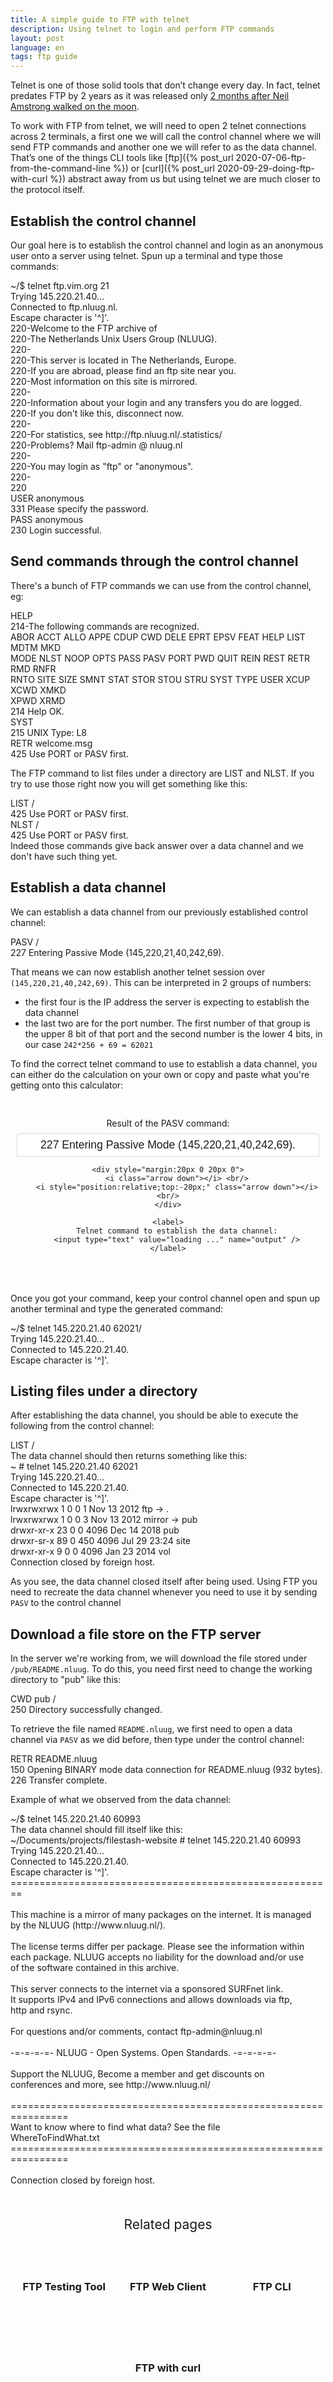 ```yaml
---
title: A simple guide to FTP with telnet
description: Using telnet to login and perform FTP commands
layout: post
language: en
tags: ftp guide
---
```


Telnet is one of those solid tools that don’t change every day. In fact, telnet predates FTP by 2 years as it was released only [2 months after Neil Amstrong walked on the moon](https://datatracker.ietf.org/doc/html/rfc15).

To work with FTP from telnet, we will need to open 2 telnet connections across 2 terminals, a first one we will call the control channel where we will send FTP commands and another one we will refer to as the data channel. That’s one of the things CLI tools like [ftp]({% post_url 2020-07-06-ftp-from-the-command-line %}) or [curl]({% post_url 2020-09-29-doing-ftp-with-curl %}) abstract away from us but using telnet we are much closer to the protocol itself.

## Establish the control channel

Our goal here is to establish the control channel and login as an anonymous user onto a server using telnet. Spun up a terminal and type those commands:

<div class="terminal">
<span class="prompt">~/$ </span>telnet ftp.vim.org 21<br>
<span class="stdout">
Trying 145.220.21.40...<br/>
Connected to ftp.nluug.nl.<br/>
Escape character is '^]'.<br/>
220-Welcome to the FTP archive of<br/>
220-The Netherlands Unix Users Group (NLUUG).<br/>
220-<br/>
220-This server is located in The Netherlands, Europe.<br/>
220-If you are abroad, please find an ftp site near you.<br/>
220-Most information on this site is mirrored.<br/>
220-<br/>
220-Information about your login and any transfers you do are logged.<br/>
220-If you don't like this, disconnect now.<br/>
220-<br/>
220-For statistics, see http://ftp.nluug.nl/.statistics/<br/>
220-Problems?  Mail ftp-admin @ nluug.nl<br/>
220-<br/>
220-You may login as "ftp" or "anonymous".<br/>
220-<br/>
220<br/>
</span>
<span class="prompt"></span>USER anonymous<br>
<span class="stdout">
331 Please specify the password.
</span><br/>
<span class="prompt"></span>PASS anonymous<br>
<span class="stdout">
230 Login successful.
</span>
</div>

## Send commands through the control channel

There's a bunch of FTP commands we can use from the control channel, eg:

<div class="terminal">
<span class="prompt"></span>HELP<br>
<span class="stdout">
214-The following commands are recognized.<br/>
 ABOR ACCT ALLO APPE CDUP CWD  DELE EPRT EPSV FEAT HELP LIST MDTM MKD<br/>
 MODE NLST NOOP OPTS PASS PASV PORT PWD  QUIT REIN REST RETR RMD  RNFR<br/>
 RNTO SITE SIZE SMNT STAT STOR STOU STRU SYST TYPE USER XCUP XCWD XMKD<br/>
 XPWD XRMD<br/>
214 Help OK.<br/>
</span>
<span class="prompt"></span>SYST<br>
<span class="stdout">
215 UNIX Type: L8<br/>
RETR welcome.msg<br/>
425 Use PORT or PASV first.<br/>
</span>
</div>

The FTP command to list files under a directory are LIST and NLST. If you try to use those right now you will get something like this:
<div class="terminal">
<span class="prompt"></span>LIST /<br>
<span class="stdout">
425 Use PORT or PASV first.<br/>
</span>
<span class="prompt"></span>NLST /<br>
<span class="stdout">
425 Use PORT or PASV first.<br/>
</span>
</div>
Indeed those commands give back answer over a data channel and we don't have such thing yet.

## Establish a data channel

We can establish a data channel from our previously established control channel:
<div class="terminal">
<span class="prompt"></span>PASV /<br>
<span class="stdout">
227 Entering Passive Mode (145,220,21,40,242,69).<br/>
</span>
</div>

That means we can now establish another telnet session over `(145,220,21,40,242,69)`. This can be interpreted in 2 groups of numbers:
- the first four is the IP address the server is expecting to establish the data channel
- the last two are for the port number. The first number of that group is the upper 8 bit of that port and the second number is the lower 4 bits, in our case `242*256 + 69 = 62021`

To find the correct telnet command to use to establish a data channel, you can either do the calculation on your own or copy and paste what you're getting onto this calculator:

<form onsubmit="onFormSubmit()" class="calculator">
    <label>
        Result of the PASV command:
        <input type="text" placeholder="eg: 227 Entering Passive Mode (145,220,21,40,242,69)." value="227 Entering Passive Mode (145,220,21,40,242,69)." change="onInputChange" />
    </label>

    <div style="margin:20px 0 20px 0">
        <i class="arrow down"></i> <br/>
        <i style="position:relative;top:-20px;" class="arrow down"></i> <br/>
    </div>

    <label>
        Telnet command to establish the data channel:
        <input type="text" value="loading ..." name="output" />
    </label>
</form>
<script>
document.querySelector("form.calculator input").addEventListener("input", function(e){
    displayTelnetCommand(e.target.value);
});
function displayTelnetCommand(text) {
    let match = /\((\d+,\d+,\d+,\d+,\d+,\d+)\)/.exec(text);
    const $result = document.querySelector("form.calculator input[name='output']");
    if(!match) {
        $result.value = "Invalid PASV command";
        return;
    }
    const tmp = match[1].split(",").map((r) => parseInt(r.trim()));
    const ip = tmp.slice(0,4).join(".");
    const port = tmp[4] * 256 + tmp[5]
    $result.value = "telnet " + ip + " " + port;
}
displayTelnetCommand(document.querySelector("form.calculator input").value)
</script>
<style>
form.calculator {
    text-align: center;
    padding: 30px 10px;
    margin-bottom: 20px;
    background: var(--emphasis-primary);
    border-radius: 5px;
    border: 9px solid var(--secondary);
}
form.calculator input {
    width: 100%;
    box-sizing: border-box;
    background: white;
    border: 1px solid rgba(0,0,0,0.15);
    border-radius: 2px;
    padding: 7px 10px;
    margin-top: 8px;
    text-align: center;
    color: var(--secondary);
    font-size: 1.1rem;
}
.arrow {
  border: solid var(--secondary);
  border-width: 0 7px 7px 0;
  display: inline-block;
  padding: 15px;
  transform: rotate(45deg);
  -webkit-transform: rotate(45deg);
}

</style>

Once you got your command, keep your control channel open and spun up another terminal and type the generated command:
<div class="terminal">
<span class="prompt">~/$ </span>telnet 145.220.21.40 62021/<br>
<span class="stdout">
Trying 145.220.21.40...<br/>
Connected to 145.220.21.40.<br/>
Escape character is '^]'.<br/>
</span>
</div>


## Listing files under a directory

After establishing the data channel, you should be able to execute the following from the control channel:
<div class="terminal">
<span class="prompt"></span>LIST /<br>
</div>
The data channel should then returns something like this:
<div class="terminal">
<span class="stdout">
~ # telnet 145.220.21.40 62021<br/>
Trying 145.220.21.40...<br/>
Connected to 145.220.21.40.<br/>
Escape character is '^]'.<br/>
lrwxrwxrwx    1 0        0               1 Nov 13  2012 ftp -> .<br/>
lrwxrwxrwx    1 0        0               3 Nov 13  2012 mirror -> pub<br/>
drwxr-xr-x   23 0        0            4096 Dec 14  2018 pub<br/>
drwxr-sr-x   89 0        450          4096 Jul 29 23:24 site<br/>
drwxr-xr-x    9 0        0            4096 Jan 23  2014 vol<br/>
Connection closed by foreign host.<br/>
</span>
</div>

As you see, the data channel closed itself after being used. Using FTP you need to recreate the data channel whenever you need to use it by sending `PASV` to the control channel

## Download a file store on the FTP server

In the server we're working from, we will download the file stored under `/pub/README.nluug`. To do this, you need first need to change the working directory to "pub" like this:
<div class="terminal">
<span class="prompt"></span>CWD pub /<br>
<span class="stdout">
250 Directory successfully changed.
</span>
</div>

To retrieve the file named `README.nluug`, we first need to open a data channel via `PASV` as we did before, then type under the control channel:
<div class="terminal">
<span class="prompt"></span>RETR README.nluug<br/>
<span class="stdout">
150 Opening BINARY mode data connection for README.nluug (932 bytes).<br/>
226 Transfer complete.<br/>
</span>
</div>

Example of what we observed from the data channel:
<div class="terminal">
<span class="prompt">~/$ </span>telnet 145.220.21.40 60993<br/>
<span class="stdout">
The data channel should fill itself like this:<br/>
~/Documents/projects/filestash-website # telnet 145.220.21.40 60993<br/>
Trying 145.220.21.40...<br/>
Connected to 145.220.21.40.<br/>
Escape character is '^]'.<br/>
========================================================<br/>
<br/>
This machine is a mirror of many packages on the internet. It is managed<br/>
by the NLUUG (http://www.nluug.nl/).<br/>
<br/>
The license terms differ per package. Please see the information within<br/>
each package. NLUUG accepts no liability for the download and/or use<br/>
of the software contained in this archive.<br/>
<br/>
This server connects to the internet via a sponsored SURFnet link.<br/>
It supports IPv4 and IPv6 connections and allows downloads via ftp,<br/>
http and rsync.<br/>
<br/>
For questions and/or comments, contact ftp-admin@nluug.nl<br/>
<br/>
-=-=-=-=- NLUUG - Open Systems. Open Standards. -=-=-=-=-<br/>
<br/>
Support the NLUUG, Become a member and get discounts on <br/>
conferences and more, see http://www.nluug.nl/<br/>
<br/>
================================================================<br/>
Want to know where to find what data?  See the file<br/>
WhereToFindWhat.txt<br/>
================================================================<br/>
<br/>
Connection closed by foreign host.<br/>
</span>
</div>



<div class="related">
    <div class="title">
        Related pages<br>
        <img src="https://mickael.kerjean.me/assets/img/arrow_bottom.png"/>
    </div>
    <div class="related_content">
        <a href="{% post_url 2020-08-04-ftp-testing-tool %}"><h3 class="no-anchor">FTP Testing Tool</h3></a><a href="{% post_url 2019-11-26-ftp-web-client %}"><h3 class="no-anchor">FTP Web Client</h3></a><a href="{% post_url 2020-07-06-ftp-from-the-command-line %}"><h3 class="no-anchor">FTP CLI</h3></a><a href="{% post_url 2020-09-29-doing-ftp-with-curl %}"><h3 class="no-anchor">FTP with curl</h3></a>
    </div>
</div>
<style>
 .related{ text-align:center;margin-top:50px;}
 .related .title{
     font-size: 1.5em;
     margin-top: 30px;
 }
 .related .title img{
     animation: bounce 1s infinite alternate;
     width: 16px;
     height: 17px;
 }
 .related .related_content { margin-top:5px; }
 .related .related_content h3 {
     background: var(--bg-color);
     padding: 50px 0;
     border-radius: 5px;
     margin: 0!important;
 }
 .related .related_content a{
     display: inline-block;
     width: calc(33% - 10px);
     padding: 5px;
     text-decoration: none!important;
 }
 .related .related_content a:hover{
     transform: scale(1.1);
     transition: ease 0.3s transform;
 }
 .related .related_content a:hover h3{
     background: var(--emphasis-primary);
     transition: ease 0.3s background;
 }

 @media only screen and (max-width: 550px) {
     .related .related_content a{ width: 100%; }
 }
 @keyframes bounce {
     from {
         transform: translate3d(0,0,0);
     }
     to {
         transform: translate3d(0,-8px,0);
     }
 }
</style>


